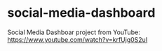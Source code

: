 # social-media-dashboard
 Social Media Dashboar project from YouTube: https://www.youtube.com/watch?v=krfUjg0S2uI
